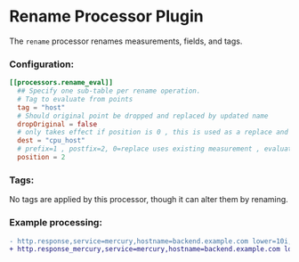 # Rename Processor Plugin

The `rename` processor renames measurements, fields, and tags.

### Configuration:

```toml
[[processors.rename_eval]]
  ## Specify one sub-table per rename operation.
  # Tag to evaluate from points
  tag = "host"
  # Should original point be dropped and replaced by updated name
  dropOriginal = false
  # only takes effect if position is 0 , this is used as a replace and replaces measurement name
  dest = "cpu_host"
  # prefix=1 , postfix=2, 0=replace uses existing measurement , evaluates tag and replaces the measurement name
  position = 2
```

### Tags:

No tags are applied by this processor, though it can alter them by renaming.

### Example processing:

```diff
- http.response,service=mercury,hostname=backend.example.com lower=10i,upper=1000i,mean=500i 1502489900000000000
+ http.response_mercury,service=mercury,hostname=backend.example.com lower=10i,upper=1000i,mean=500i 1502489900000000000
```
